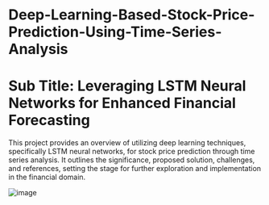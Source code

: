 # Deep-Learning-Based-Stock-Price-Prediction-Using-Time-Series-Analysis
# Sub Title: Leveraging LSTM Neural Networks for Enhanced Financial Forecasting
This project provides an overview of utilizing deep learning techniques, specifically LSTM neural networks, for stock price prediction through time series analysis. It outlines the significance, proposed solution, challenges, and references, setting the stage for further exploration and implementation in the financial domain.

![image](https://github.com/user-attachments/assets/cf8737ac-70e4-4af0-9775-06b07235bc69)
